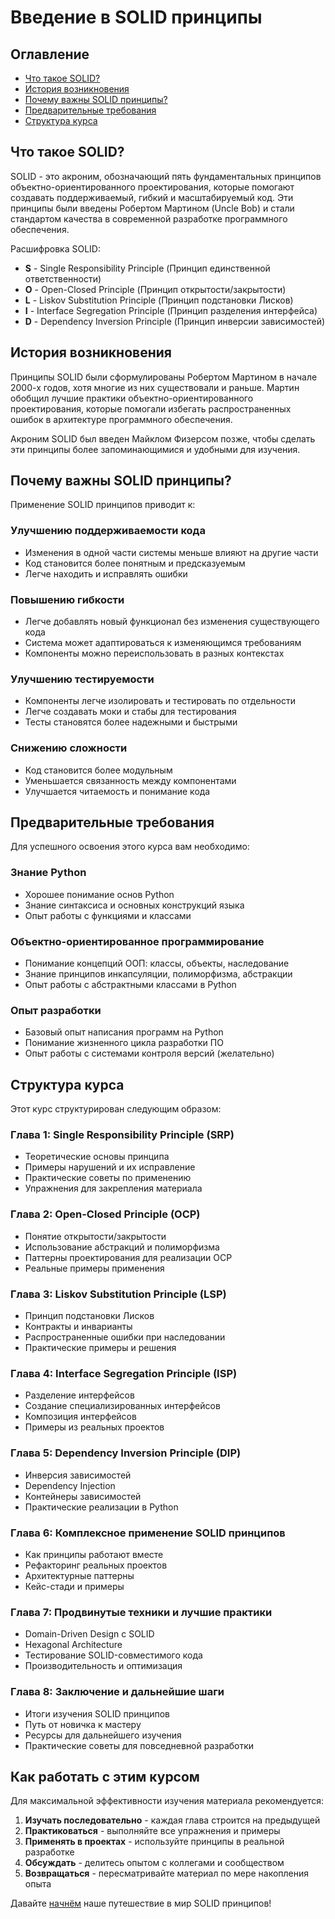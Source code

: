 # Введение в SOLID принципы

## Оглавление

- [Что такое SOLID?](#что-такое-solid)
- [История возникновения](#история-возникновения)
- [Почему важны SOLID принципы?](#почему-важны-solid-принципы)
- [Предварительные требования](#предварительные-требования)
- [Структура курса](#структура-курса)

## Что такое SOLID?

SOLID - это акроним, обозначающий пять фундаментальных принципов объектно-ориентированного проектирования, которые помогают создавать поддерживаемый, гибкий и масштабируемый код. Эти принципы были введены Робертом Мартином (Uncle Bob) и стали стандартом качества в современной разработке программного обеспечения.

Расшифровка SOLID:
- **S** - Single Responsibility Principle (Принцип единственной ответственности)
- **O** - Open-Closed Principle (Принцип открытости/закрытости)
- **L** - Liskov Substitution Principle (Принцип подстановки Лисков)
- **I** - Interface Segregation Principle (Принцип разделения интерфейса)
- **D** - Dependency Inversion Principle (Принцип инверсии зависимостей)

## История возникновения

Принципы SOLID были сформулированы Робертом Мартином в начале 2000-х годов, хотя многие из них существовали и раньше. Мартин обобщил лучшие практики объектно-ориентированного проектирования, которые помогали избегать распространенных ошибок в архитектуре программного обеспечения.

Акроним SOLID был введен Майклом Физерсом позже, чтобы сделать эти принципы более запоминающимися и удобными для изучения.

## Почему важны SOLID принципы?

Применение SOLID принципов приводит к:

### Улучшению поддерживаемости кода
- Изменения в одной части системы меньше влияют на другие части
- Код становится более понятным и предсказуемым
- Легче находить и исправлять ошибки

### Повышению гибкости
- Легче добавлять новый функционал без изменения существующего кода
- Система может адаптироваться к изменяющимся требованиям
- Компоненты можно переиспользовать в разных контекстах

### Улучшению тестируемости
- Компоненты легче изолировать и тестировать по отдельности
- Легче создавать моки и стабы для тестирования
- Тесты становятся более надежными и быстрыми

### Снижению сложности
- Код становится более модульным
- Уменьшается связанность между компонентами
- Улучшается читаемость и понимание кода

## Предварительные требования

Для успешного освоения этого курса вам необходимо:

### Знание Python
- Хорошее понимание основ Python
- Знание синтаксиса и основных конструкций языка
- Опыт работы с функциями и классами

### Объектно-ориентированное программирование
- Понимание концепций ООП: классы, объекты, наследование
- Знание принципов инкапсуляции, полиморфизма, абстракции
- Опыт работы с абстрактными классами в Python

### Опыт разработки
- Базовый опыт написания программ на Python
- Понимание жизненного цикла разработки ПО
- Опыт работы с системами контроля версий (желательно)

## Структура курса

Этот курс структурирован следующим образом:

### Глава 1: Single Responsibility Principle (SRP)
- Теоретические основы принципа
- Примеры нарушений и их исправление
- Практические советы по применению
- Упражнения для закрепления материала

### Глава 2: Open-Closed Principle (OCP)
- Понятие открытости/закрытости
- Использование абстракций и полиморфизма
- Паттерны проектирования для реализации OCP
- Реальные примеры применения

### Глава 3: Liskov Substitution Principle (LSP)
- Принцип подстановки Лисков
- Контракты и инварианты
- Распространенные ошибки при наследовании
- Практические примеры и решения

### Глава 4: Interface Segregation Principle (ISP)
- Разделение интерфейсов
- Создание специализированных интерфейсов
- Композиция интерфейсов
- Примеры из реальных проектов

### Глава 5: Dependency Inversion Principle (DIP)
- Инверсия зависимостей
- Dependency Injection
- Контейнеры зависимостей
- Практические реализации в Python

### Глава 6: Комплексное применение SOLID принципов
- Как принципы работают вместе
- Рефакторинг реальных проектов
- Архитектурные паттерны
- Кейс-стади и примеры

### Глава 7: Продвинутые техники и лучшие практики
- Domain-Driven Design с SOLID
- Hexagonal Architecture
- Тестирование SOLID-совместимого кода
- Производительность и оптимизация

### Глава 8: Заключение и дальнейшие шаги
- Итоги изучения SOLID принципов
- Путь от новичка к мастеру
- Ресурсы для дальнейшего изучения
- Практические советы для повседневной разработки

## Как работать с этим курсом

Для максимальной эффективности изучения материала рекомендуется:

1. **Изучать последовательно** - каждая глава строится на предыдущей
2. **Практиковаться** - выполняйте все упражнения и примеры
3. **Применять в проектах** - используйте принципы в реальной разработке
4. **Обсуждать** - делитесь опытом с коллегами и сообществом
5. **Возвращаться** - пересматривайте материал по мере накопления опыта

Давайте [начнём](02-srp.md) наше путешествие в мир SOLID принципов!